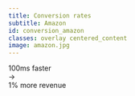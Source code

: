 ```yaml
---
title: Conversion rates
subtitle: Amazon
id: conversion_amazon
classes: overlay centered_content
image: amazon.jpg
---
```


<div class="big_text">
100ms faster 
<br />
&#8594; 
<br />
<span class="highlighted_text">1% more revenue</span>
</div>